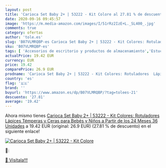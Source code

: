 ```yaml
---
layout: post
title: 'Carioca Set Baby 2+ | 53222 - Kit Colore al 27.81 % de descuento'
date: 2020-09-16 09:45:57
image: 'https://m.media-amazon.com/images/I/51rRz2IzE+L._SL400_.jpg'
comments: true
category: ofertas
author: 'tole.es'
slug: 'B07VLMRQBP-es Carioca Set Baby 2+ | 53222 - Kit Colores: Rotuladores...'
sku: 'B07VLMRQBP-es'
tags: [ 'Accesorios de escritorio y productos de almacenamiento','Estuches escolares','Herramientas de mano para jardinería','Jardinería','Jardín','Material de oficina','Materiales, organizadores y dispensadores de escritorio','Oficina y papelería','Tijeras de podar para jardinería','lápices','rotuladores', ]
actualPrice: 19.42 EUR
currency: EUR
price: 19.42
comparePrice: 26.9 EUR
prodname: 'Carioca Set Baby 2+ | 53222 - Kit Colores: Rotuladores  Lápices  Témperas y Ceras para Bebés y Niños a Partir de los 24 Meses  36 Unidades'
country: 'es'
flag: '🇪🇸'
brand: ''
buyurl: 'https://www.amazon.es/dp/B07VLMRQBP/?tag=tolees-21'
descuento: '27.81'
average: '19.42'
---
```


Ahora mismo tienes [Carioca Set Baby 2+ | 53222 - Kit Colores: Rotuladores  Lápices  Témperas y Ceras para Bebés y Niños a Partir de los 24 Meses  36 Unidades](https://www.amazon.es/dp/B07VLMRQBP/?tag=tolees-21) a 19.42 EUR (original: 26.9 EUR) (27.81 %  de descuento) en el siguiente enlace!

[![Carioca Set Baby 2+ | 53222 - Kit Colore](https://m.media-amazon.com/images/I/51rRz2IzE+L._SL400_.jpg)](https://www.amazon.es/dp/B07VLMRQBP/?tag=tolees-21)

🔎:


[🛒 Visítala!!!](https://www.amazon.es/dp/B07VLMRQBP/?tag=tolees-21)
